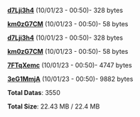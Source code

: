 [**d7Lji3h4**](/data/d7Lji3h4.txt) (10/01/23 - 00:50)- 328 bytes

[**km0zG7CM**](/data/km0zG7CM.txt) (10/01/23 - 00:50)- 58 bytes

[**d7Lji3h4**](/data/d7Lji3h4.txt) (10/01/23 - 00:50)- 328 bytes

[**km0zG7CM**](/data/km0zG7CM.txt) (10/01/23 - 00:50)- 58 bytes

[**7FTqXemc**](/data/7FTqXemc.txt) (10/01/23 - 00:50)- 4747 bytes

[**3eG1MmjA**](/data/3eG1MmjA.txt) (10/01/23 - 00:50)- 9882 bytes

**Total Datas**: 3550

**Total Size**: 22.43 MB / 22.4 MB